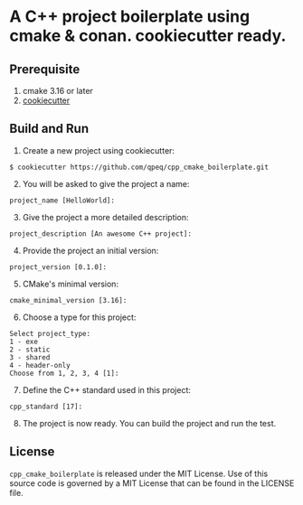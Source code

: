 # A C++ project boilerplate using cmake & conan. cookiecutter ready.

## Prerequisite

1. cmake 3.16 or later
2. [cookiecutter](https://github.com/cookiecutter/cookiecutter)


## Build and Run

1. Create a new project using cookiecutter:
```shell
$ cookiecutter https://github.com/qpeq/cpp_cmake_boilerplate.git
```

2. You will be asked to give the project a name:
```shell
project_name [HelloWorld]:
```

3. Give the project a more detailed description:
```shell
project_description [An awesome C++ project]:
```

4. Provide the project an initial version:
```shell
project_version [0.1.0]:
```

5. CMake's minimal version:
```shell
cmake_minimal_version [3.16]:
```

6. Choose a type for this project:
```shell
Select project_type:
1 - exe
2 - static
3 - shared
4 - header-only
Choose from 1, 2, 3, 4 [1]:
```

7. Define the C++ standard used in this project:
```shell
cpp_standard [17]:
```

8. The project is now ready. You can build the project and run the test.

## License

`cpp_cmake_boilerplate` is released under the MIT License. Use of this source code is governed by
a MIT License that can be found in the LICENSE file.